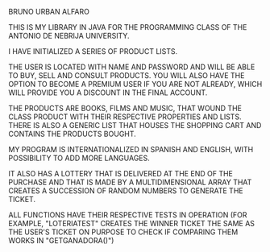  BRUNO URBAN ALFARO

THIS IS MY LIBRARY IN JAVA FOR THE PROGRAMMING CLASS OF THE ANTONIO DE NEBRIJA UNIVERSITY.

I HAVE INITIALIZED A SERIES OF PRODUCT LISTS.

THE USER IS LOCATED WITH NAME AND PASSWORD AND WILL BE ABLE TO BUY, SELL AND CONSULT PRODUCTS. YOU WILL ALSO HAVE THE OPTION TO BECOME A PREMIUM USER IF YOU ARE NOT ALREADY, WHICH WILL PROVIDE YOU A DISCOUNT IN THE FINAL ACCOUNT.

THE PRODUCTS ARE BOOKS, FILMS AND MUSIC, THAT WOUND THE CLASS PRODUCT WITH THEIR RESPECTIVE PROPERTIES AND LISTS. THERE IS ALSO A GENERIC LIST THAT HOUSES THE SHOPPING CART AND CONTAINS THE PRODUCTS BOUGHT.

MY PROGRAM IS INTERNATIONALIZED IN SPANISH AND ENGLISH, WITH POSSIBILITY TO ADD MORE LANGUAGES.

IT ALSO HAS A LOTTERY THAT IS DELIVERED AT THE END OF THE PURCHASE AND THAT IS MADE BY A MULTIDIMENSIONAL ARRAY THAT CREATES A SUCCESSION OF RANDOM NUMBERS TO GENERATE THE TICKET.

ALL FUNCTIONS HAVE THEIR RESPECTIVE TESTS IN OPERATION (FOR EXAMPLE, "LOTERIATEST" CREATES THE WINNER TICKET THE SAME AS THE USER'S TICKET ON PURPOSE TO CHECK IF COMPARING THEM WORKS IN "GETGANADORA()")
